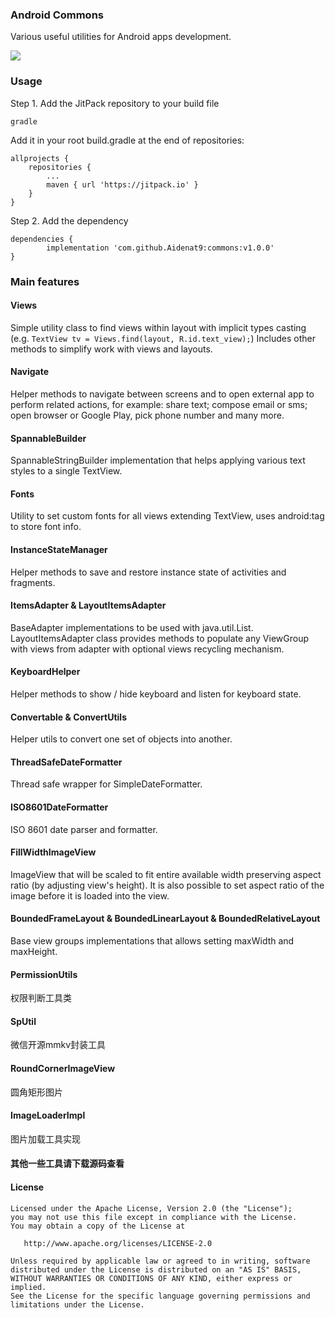 ### Android Commons ###

Various useful utilities for Android apps development.

[![](https://jitpack.io/v/Aidenat9/commons.svg)](https://jitpack.io/#Aidenat9/commons)

### Usage ###


Step 1. Add the JitPack repository to your build file

    gradle

Add it in your root build.gradle at the end of repositories:

	allprojects {
		repositories {
			...
			maven { url 'https://jitpack.io' }
		}
	}

Step 2. Add the dependency

	dependencies {
	        implementation 'com.github.Aidenat9:commons:v1.0.0'
	}



### Main features ###

#### Views ####
Simple utility class to find views within layout with implicit types casting
(e.g. `TextView tv = Views.find(layout, R.id.text_view);`)
Includes other methods to simplify work with views and layouts.

#### Navigate ####
Helper methods to navigate between screens and to open external app to perform related actions,
for example: share text; compose email or sms; open browser or Google Play, pick phone number
and many more.

#### SpannableBuilder ####
SpannableStringBuilder implementation that helps applying various text styles to a single TextView.

#### Fonts ####
Utility to set custom fonts for all views extending TextView, uses android:tag to store font info.

#### InstanceStateManager ####
Helper methods to save and restore instance state of activities and fragments.

#### ItemsAdapter & LayoutItemsAdapter ####
BaseAdapter implementations to be used with java.util.List.
LayoutItemsAdapter class provides methods to populate any ViewGroup with views from adapter
with optional views recycling mechanism.

#### KeyboardHelper ####
Helper methods to show / hide keyboard and listen for keyboard state.

#### Convertable & ConvertUtils ####
Helper utils to convert one set of objects into another.

#### ThreadSafeDateFormatter ####
Thread safe wrapper for SimpleDateFormatter.

#### ISO8601DateFormatter ####
ISO 8601 date parser and formatter.

#### FillWidthImageView ####
ImageView that will be scaled to fit entire available width preserving aspect ratio (by adjusting view's height). It is also possible to set aspect ratio of the image before it is loaded into the view.

#### BoundedFrameLayout & BoundedLinearLayout & BoundedRelativeLayout ####
Base view groups implementations that allows setting maxWidth and maxHeight.
#### PermissionUtils ####
权限判断工具类
#### SpUtil ####
微信开源mmkv封装工具
#### RoundCornerImageView ####
圆角矩形图片
#### ImageLoaderImpl ####
图片加载工具实现


#### 其他一些工具请下载源码查看 ####


#### License ####

    Licensed under the Apache License, Version 2.0 (the "License");
    you may not use this file except in compliance with the License.
    You may obtain a copy of the License at

       http://www.apache.org/licenses/LICENSE-2.0

    Unless required by applicable law or agreed to in writing, software
    distributed under the License is distributed on an "AS IS" BASIS,
    WITHOUT WARRANTIES OR CONDITIONS OF ANY KIND, either express or implied.
    See the License for the specific language governing permissions and
    limitations under the License.

